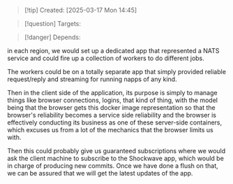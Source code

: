 
>[!tip] Created: [2025-03-17 Mon 14:45]

>[!question] Targets: 

>[!danger] Depends: 

in each region, we would set up a dedicated app that represented a NATS service and could fire up a collection of workers to do different jobs. 

The workers could be on a totally separate app that simply provided reliable request/reply and streaming for running napps of any kind. 

Then in the client side of the application, its purpose is simply to manage things like browser connections, logins, that kind of thing, with the model being that the browser gets this docker image representation so that the browser's reliability becomes a service side reliability and the browser is effectively conducting its business as one of these server-side containers, which excuses us from a lot of the mechanics that the browser limits us with. 

Then this could probably give us guaranteed subscriptions where we would ask the client machine to subscribe to the Shockwave app, which would be in charge of producing new commits. Once we have done a flush on that, we can be assured that we will get the latest updates of the app. 